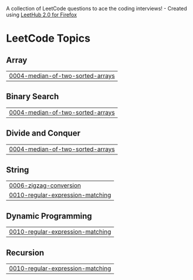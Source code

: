 A collection of LeetCode questions to ace the coding interviews! - Created using [LeetHub 2.0 for Firefox](https://github.com/maitreya2954/LeetHub-2.0-Firefox)
<!---LeetCode Topics Start-->
# LeetCode Topics
## Array
|  |
| ------- |
| [0004-median-of-two-sorted-arrays](https://github.com/Abiralsaba/DSA-PROBLEMS/tree/master/0004-median-of-two-sorted-arrays) |
## Binary Search
|  |
| ------- |
| [0004-median-of-two-sorted-arrays](https://github.com/Abiralsaba/DSA-PROBLEMS/tree/master/0004-median-of-two-sorted-arrays) |
## Divide and Conquer
|  |
| ------- |
| [0004-median-of-two-sorted-arrays](https://github.com/Abiralsaba/DSA-PROBLEMS/tree/master/0004-median-of-two-sorted-arrays) |
## String
|  |
| ------- |
| [0006-zigzag-conversion](https://github.com/Abiralsaba/DSA-PROBLEMS/tree/master/0006-zigzag-conversion) |
| [0010-regular-expression-matching](https://github.com/Abiralsaba/DSA-PROBLEMS/tree/master/0010-regular-expression-matching) |
## Dynamic Programming
|  |
| ------- |
| [0010-regular-expression-matching](https://github.com/Abiralsaba/DSA-PROBLEMS/tree/master/0010-regular-expression-matching) |
## Recursion
|  |
| ------- |
| [0010-regular-expression-matching](https://github.com/Abiralsaba/DSA-PROBLEMS/tree/master/0010-regular-expression-matching) |
<!---LeetCode Topics End-->